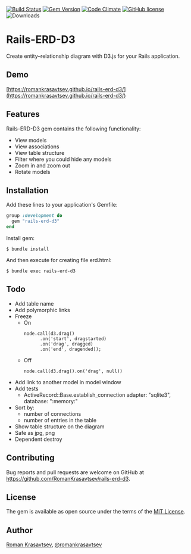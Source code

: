 [![Build Status](https://travis-ci.org/RomanKrasavtsev/rails-erd-d3.svg?branch=master)](https://travis-ci.org/RomanKrasavtsev/rails-erd-d3)
[![Gem Version](https://badge.fury.io/rb/rails-erd-d3.svg)](https://badge.fury.io/rb/rails-erd-d3)
[![Code Climate](https://codeclimate.com/github/RomanKrasavtsev/rails-erd-d3/badges/gpa.svg)](https://codeclimate.com/github/RomanKrasavtsev/rails-erd-d3)
[![GitHub license](https://img.shields.io/badge/license-MIT-blue.svg)](https://raw.githubusercontent.com/RomanKrasavtsev/rails-erd-d3/master/LICENSE.txt)
![Downloads](http://ruby-gem-downloads-badge.herokuapp.com/rails-erd-d3?type=total)

# Rails-ERD-D3

Create entity–relationship diagram with D3.js for your Rails application.

## Demo
[https://romankrasavtsev.github.io/rails-erd-d3/](https://romankrasavtsev.github.io/rails-erd-d3/)

## Features
Rails-ERD-D3 gem contains the following functionality:

 - View models
 - View associations
 - View table structure
 - Filter where you could hide any models
 - Zoom in and zoom out
 - Rotate models
 
## Installation

Add these lines to your application's Gemfile:

```ruby
group :development do
  gem "rails-erd-d3"
end
```

Install gem:
```shall
$ bundle install
```

And then execute for creating file erd.html:
```shall
$ bundle exec rails-erd-d3
```

## Todo
- Add table name
- Add polymorphic links
- Freeze
  - On
    ```
    node.call(d3.drag()
          .on('start', dragstarted)
          .on('drag', dragged)
          .on('end', dragended));
    ```
  - Off
    ```
    node.call(d3.drag().on('drag', null))
    ```  
- Add link to another model in model window
- Add tests
  - ActiveRecord::Base.establish_connection adapter: "sqlite3", database: ":memory:"
- Sort by:
  - number of connections
  - number of entries in the table
- Show table structure on the diagram
- Safe as jpg, png
- Dependent destroy

## Contributing

Bug reports and pull requests are welcome on GitHub at https://github.com/RomanKrasavtsev/rails-erd-d3.

## License

The gem is available as open source under the terms of the [MIT License](http://opensource.org/licenses/MIT).

## Author

[Roman Krasavtsev](https://github.com/RomanKrasavtsev), [@romankrasavtsev](https://twitter.com/romankrasavtsev)
